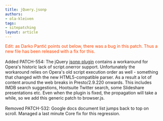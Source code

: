 ```yaml
---
title: jQuery.jsonp
authors:
- ola-kleiven
tags:
- sitepatching
layout: article
---
```

<span style="color: orangered">Edit: as Darko Pantić points out below, there was a bug in this patch. Thus a new file has been released with a fix for this.</span><br/><br/>Added PATCH-554: The jQuery <a href="http://code.google.com/p/jquery-jsonp/source/browse/trunk/core/jquery.jsonp.js" target="_blank">jsonp plugin</a> contains a workaround for Opera&#39;s historic lack of script.onerror support. Unfortunately the workaround relies on Opera&#39;s old script execution order as well - something that changed with the new HTML5-compatible parser. As a result a lot of content around the web breaks in Presto/2.9.220 onwards. This includes IMDB search suggestions, Hootsuite Twitter search, some Slideshare presentations etc. Even when the plugin is fixed, the propagation will take a while, so we add this generic patch to browser.js.<br/><br/>Removed PATCH-532: Google docs document list jumps back to top on scroll. Managed a last minute Core fix for this regression.<br/><br/>
